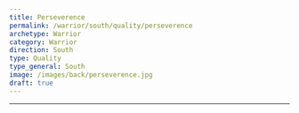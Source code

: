 ```yaml
---
title: Perseverence
permalink: /warrior/south/quality/perseverence
archetype: Warrior
category: Warrior
direction: South
type: Quality
type_general: South
image: /images/back/perseverence.jpg
draft: true
---
```


---
